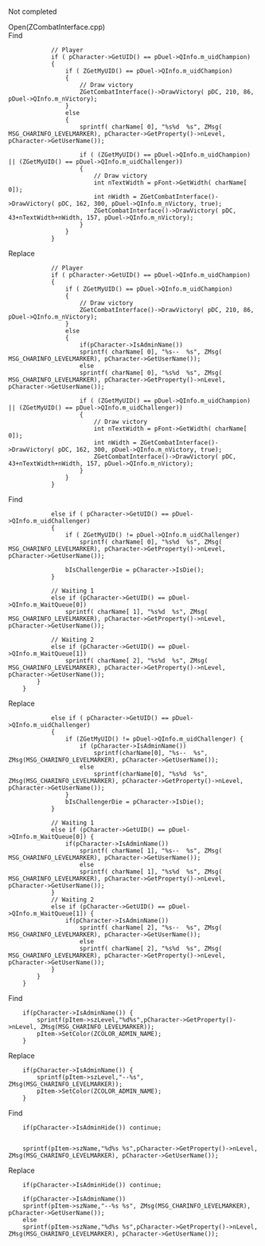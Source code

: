 Not completed

Open(ZCombatInterface.cpp) <br>
Find <br>

				// Player
				if ( pCharacter->GetUID() == pDuel->QInfo.m_uidChampion)
				{
					if ( ZGetMyUID() == pDuel->QInfo.m_uidChampion)
					{
						// Draw victory
						ZGetCombatInterface()->DrawVictory( pDC, 210, 86, pDuel->QInfo.m_nVictory);
					}
					else
					{
						sprintf( charName[ 0], "%s%d  %s", ZMsg( MSG_CHARINFO_LEVELMARKER), pCharacter->GetProperty()->nLevel, pCharacter->GetUserName());

						if ( (ZGetMyUID() == pDuel->QInfo.m_uidChampion) || (ZGetMyUID() == pDuel->QInfo.m_uidChallenger))
						{
							// Draw victory
							int nTextWidth = pFont->GetWidth( charName[ 0]);
							int nWidth = ZGetCombatInterface()->DrawVictory( pDC, 162, 300, pDuel->QInfo.m_nVictory, true);
							ZGetCombatInterface()->DrawVictory( pDC, 43+nTextWidth+nWidth, 157, pDuel->QInfo.m_nVictory);
						}
					}
				}
        
Replace <br>

				// Player
				if ( pCharacter->GetUID() == pDuel->QInfo.m_uidChampion)
				{
					if ( ZGetMyUID() == pDuel->QInfo.m_uidChampion)
					{
						// Draw victory
						ZGetCombatInterface()->DrawVictory( pDC, 210, 86, pDuel->QInfo.m_nVictory);
					}
					else
					{
						if(pCharacter->IsAdminName())
						sprintf( charName[ 0], "%s--  %s", ZMsg( MSG_CHARINFO_LEVELMARKER), pCharacter->GetUserName());
						else
						sprintf( charName[ 0], "%s%d  %s", ZMsg( MSG_CHARINFO_LEVELMARKER), pCharacter->GetProperty()->nLevel, pCharacter->GetUserName());

						if ( (ZGetMyUID() == pDuel->QInfo.m_uidChampion) || (ZGetMyUID() == pDuel->QInfo.m_uidChallenger))
						{
							// Draw victory
							int nTextWidth = pFont->GetWidth( charName[ 0]);
							int nWidth = ZGetCombatInterface()->DrawVictory( pDC, 162, 300, pDuel->QInfo.m_nVictory, true);
							ZGetCombatInterface()->DrawVictory( pDC, 43+nTextWidth+nWidth, 157, pDuel->QInfo.m_nVictory);
						}
					}
				}
        

Find

				else if ( pCharacter->GetUID() == pDuel->QInfo.m_uidChallenger)
				{
					if ( ZGetMyUID() != pDuel->QInfo.m_uidChallenger)
						sprintf( charName[ 0], "%s%d  %s", ZMsg( MSG_CHARINFO_LEVELMARKER), pCharacter->GetProperty()->nLevel, pCharacter->GetUserName());

					bIsChallengerDie = pCharacter->IsDie();
				}

				// Waiting 1
				else if (pCharacter->GetUID() == pDuel->QInfo.m_WaitQueue[0])
					sprintf( charName[ 1], "%s%d  %s", ZMsg( MSG_CHARINFO_LEVELMARKER), pCharacter->GetProperty()->nLevel, pCharacter->GetUserName());

				// Waiting 2
				else if (pCharacter->GetUID() == pDuel->QInfo.m_WaitQueue[1])
					sprintf( charName[ 2], "%s%d  %s", ZMsg( MSG_CHARINFO_LEVELMARKER), pCharacter->GetProperty()->nLevel, pCharacter->GetUserName());
			}
		}
        
        
Replace

				else if ( pCharacter->GetUID() == pDuel->QInfo.m_uidChallenger)
				{
					if (ZGetMyUID() != pDuel->QInfo.m_uidChallenger) {
						if (pCharacter->IsAdminName())
							sprintf(charName[0], "%s--  %s", ZMsg(MSG_CHARINFO_LEVELMARKER), pCharacter->GetUserName());
						else
							sprintf(charName[0], "%s%d  %s", ZMsg(MSG_CHARINFO_LEVELMARKER), pCharacter->GetProperty()->nLevel, pCharacter->GetUserName());
					}
					bIsChallengerDie = pCharacter->IsDie();
				}

				// Waiting 1
				else if (pCharacter->GetUID() == pDuel->QInfo.m_WaitQueue[0]) {
					if(pCharacter->IsAdminName())
						sprintf( charName[ 1], "%s--  %s", ZMsg( MSG_CHARINFO_LEVELMARKER), pCharacter->GetUserName());
						else
						sprintf( charName[ 1], "%s%d  %s", ZMsg( MSG_CHARINFO_LEVELMARKER), pCharacter->GetProperty()->nLevel, pCharacter->GetUserName());
				}
				// Waiting 2
				else if (pCharacter->GetUID() == pDuel->QInfo.m_WaitQueue[1]) {
					if(pCharacter->IsAdminName())
						sprintf( charName[ 2], "%s--  %s", ZMsg( MSG_CHARINFO_LEVELMARKER), pCharacter->GetUserName());
						else
						sprintf( charName[ 2], "%s%d  %s", ZMsg( MSG_CHARINFO_LEVELMARKER), pCharacter->GetProperty()->nLevel, pCharacter->GetUserName());
				}
			}
		}

Find

		if(pCharacter->IsAdminName()) {
			sprintf(pItem->szLevel,"%d%s",pCharacter->GetProperty()->nLevel, ZMsg(MSG_CHARINFO_LEVELMARKER));
			pItem->SetColor(ZCOLOR_ADMIN_NAME);
		}

Replace

		if(pCharacter->IsAdminName()) {
			sprintf(pItem->szLevel,"--%s", ZMsg(MSG_CHARINFO_LEVELMARKER));
			pItem->SetColor(ZCOLOR_ADMIN_NAME);
		}

Find

		if(pCharacter->IsAdminHide()) continue;

		
		sprintf(pItem->szName,"%d%s %s",pCharacter->GetProperty()->nLevel, ZMsg(MSG_CHARINFO_LEVELMARKER), pCharacter->GetUserName());


Replace

		if(pCharacter->IsAdminHide()) continue;

		if(pCharacter->IsAdminName())
		sprintf(pItem->szName,"--%s %s", ZMsg(MSG_CHARINFO_LEVELMARKER), pCharacter->GetUserName());
		else
		sprintf(pItem->szName,"%d%s %s",pCharacter->GetProperty()->nLevel, ZMsg(MSG_CHARINFO_LEVELMARKER), pCharacter->GetUserName());








